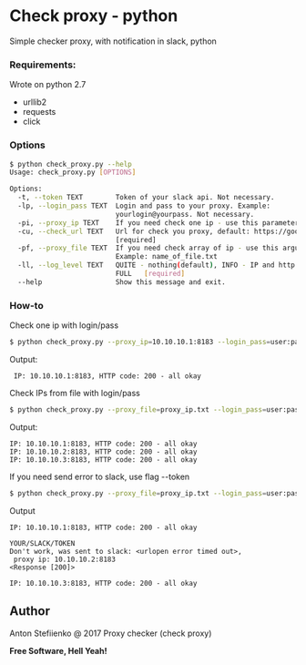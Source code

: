 # Check proxy - python
Simple checker proxy, with notification in slack, python
### Requirements:
Wrote on python 2.7
- urllib2
- requests
- click
### Options
```sh
$ python check_proxy.py --help
Usage: check_proxy.py [OPTIONS]

Options:
  -t, --token TEXT        Token of your slack api. Not necessary.
  -lp, --login_pass TEXT  Login and pass to your proxy. Example:
                          yourlogin@yourpass. Not necessary.
  -pi, --proxy_ip TEXT    If you need check one ip - use this parameter
  -cu, --check_url TEXT   Url for check you proxy, default: https://google.com
                          [required]
  -pf, --proxy_file TEXT  If you need check array of ip - use this argument.
                          Example: name_of_file.txt
  -ll, --log_level TEXT   QUITE - nothing(default), INFO - IP and http code, DEBUG -
                          FULL   [required]
  --help                  Show this message and exit.
```

### How-to
Check one ip with login/pass
```sh
$ python check_proxy.py --proxy_ip=10.10.10.1:8183 --login_pass=user:pass --check_url='https://google.com' --log_level=INFO
 ```
Output:
```
 IP: 10.10.10.1:8183, HTTP code: 200 - all okay
```

Check IPs from file with login/pass
```sh
$ python check_proxy.py --proxy_file=proxy_ip.txt --login_pass=user:pass --check_url='https://google.com' --log_level=INFO
 ```
Output:
```
IP: 10.10.10.1:8183, HTTP code: 200 - all okay
IP: 10.10.10.2:8183, HTTP code: 200 - all okay
IP: 10.10.10.3:8183, HTTP code: 200 - all okay
```

If you need send error to slack, use flag --token

```sh
$ python check_proxy.py --proxy_file=proxy_ip.txt --login_pass=user:pass --check_url='https://google.com' --token=YOUR/SLACK/TOKEN --log_level=INFO
 ```

Output
```
IP: 10.10.10.1:8183, HTTP code: 200 - all okay

YOUR/SLACK/TOKEN
Don't work, was sent to slack: <urlopen error timed out>, 
 proxy ip: 10.10.10.2:8183
<Response [200]>

IP: 10.10.10.3:8183, HTTP code: 200 - all okay
```

Author
----
Anton Stefiienko @ 2017 
Proxy checker (check proxy)


**Free Software, Hell Yeah!**
